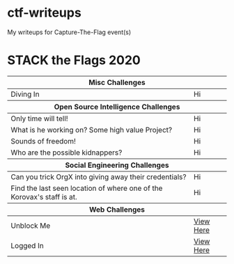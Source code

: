 # ctf-writeups
My writeups for Capture-The-Flag event(s)

<div>
  <h1>STACK the Flags 2020</h1>
  <table>
    <thead>
      <tr><th colspan="2">Misc Challenges</th></tr>
    </thead>
    <tbody>
      <tr>
        <td>Diving In</td><td>Hi</td>
      </tr>
    </tbody>
    <thead>
      <tr><th colspan="2">Open Source Intelligence Challenges</th></tr>
    </thead>
    <tbody>
      <tr>
        <td>Only time will tell!</td><td>Hi</td>
      </tr>
      <tr>
        <td>What is he working on? Some high value Project?</td><td>Hi</td>
      </tr>
      <tr>
        <td>Sounds of freedom!</td><td>Hi</td>
      </tr>
      <tr>
        <td>Who are the possible kidnappers?</td><td>Hi</td>
      </tr>
    </tbody>
    <thead>
      <tr><th colspan="2">Social Engineering Challenges</th></tr>
    </thead>
    <tbody>
      <tr>
        <td>Can you trick OrgX into giving away their credentials?</td><td>Hi</td>
      </tr>
      <tr>
        <td>Find the last seen location of where one of the Korovax's staff is at.</td><td>Hi</td>
      </tr>
    </tbody>
    <thead>
      <tr><th colspan="2">Web Challenges</th></tr>
    </thead>
    <tbody>
      <tr>
        <td>Unblock Me</td><td><a href="https://github.com/eclipsedfish/ctf-writeups/tree/main/stack%20the%20flags%202020/web%20challenges/unlock%20me">View Here</a></td>
      </tr>
      <tr>
        <td>Logged In</td><td><a href="https://github.com/eclipsedfish/ctf-writeups/tree/main/stack%20the%20flags%202020/web%20challenges/logged%20in">View Here</a></td>
      </tr>
    </tbody>
  
  </table>
</div>
 
